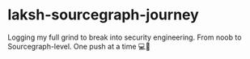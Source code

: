 # laksh-sourcegraph-journey
Logging my full grind to break into security engineering. From noob to Sourcegraph-level. One push at a time 💻🔐
